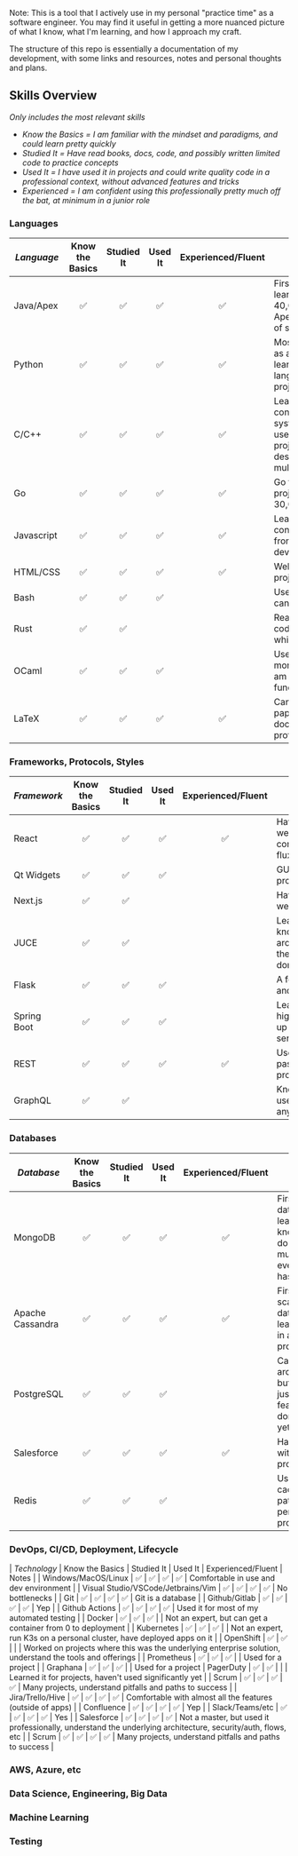 Note: This is a tool that I actively use in my personal "practice time" as a software engineer. You may find it useful in getting a more nuanced picture of what I know, what I'm learning, and how I approach my craft.

The structure of this repo is essentially a documentation of my development, with some links and resources, notes and personal thoughts and plans.

## Skills Overview 
*Only includes the most relevant skills*
- *Know the Basics = I am familiar with the mindset and paradigms, and could learn pretty quickly*
- *Studied It = Have read books, docs, code, and possibly written limited code to practice concepts*
- *Used It = I have used it in projects and could write quality code in a professional context, without advanced features and tricks*
- *Experienced = I am confident using this professionally pretty much off the bat, at minimum in a junior role*

### Languages
| _Language_ | Know the Basics | Studied It | Used It | Experienced/Fluent | Notes |
|-----|:-----:|:-----:|:-----:|:-----:|-----|
| Java/Apex | ✅ | ✅ | ✅ | ✅ | First language I learned, around 40,000 lines coded, Apex in the context of salesforce flows |
| Python | ✅ | ✅ | ✅ | ✅ | Most experienced as a machine learning and data language, many projects |
| C/C++ | ✅ | ✅ | ✅ | ✅ | Learned in the context of systems/networking, used for multiple projects including a desktop app (big multi-year project) |
| Go | ✅ | ✅ | ✅ | ✅ | Go to for personal projects, around 30,000 lines coded |
| Javascript | ✅ | ✅ | ✅ | ✅ | Learned in the context of react and front end development |
| HTML/CSS | ✅ | ✅ | ✅ | ✅ | Web Dev, multiple projects |
| Bash | ✅ | ✅ | ✅ |  | Used a lot in school, can get around |
| Rust | ✅ | ✅ | | | Read the book, coded some basics while learning |
| OCaml | ✅ | ✅ | ✅ | | Used it in classes, more importantly I am familiar with the functional paradigm |
| LaTeX | ✅ | ✅ | ✅ | ✅ | Can write and stylize papers and documents in latex professionally |

### Frameworks, Protocols, Styles
| _Framework_ | Know the Basics | Studied It | Used It | Experienced/Fluent | Notes |
|-----|:-----:|:-----:|:-----:|:-----:|-----|
| React | ✅ | ✅ | ✅ | ✅ | Have made multiple webpages/dashboards, comfortable with the flux way of thinking |
| Qt Widgets | ✅ | ✅ | ✅ |  | GUI library for my DAW project |
| Next.js | ✅ | ✅ |  |  | Have used for one website project |
| JUCE | ✅ | ✅ |  |  | Learned for audio dev, know how to get around, well read with the source code, but don't use it extensively |
| Flask | ✅ | ✅ | ✅ |  | A few small backends and webapps |
| Spring Boot | ✅ | ✅ | ✅ |  | Learned back in highschool, touching up now for web services |
| REST | ✅ | ✅ | ✅ | ✅ | Used for most of my past projects/assignments |
| GraphQL | ✅ | ✅ |  |  | Know how to write and use, haven't built anything with it yet |

### Databases
| _Database_ | Know the Basics | Studied It | Used It | Experienced/Fluent | Notes |
|-----|:-----:|:-----:|:-----:|:-----:|-----|
| MongoDB | ✅ | ✅ | ✅ | ✅ | First database I learned, know how to do pretty much everything it has to offer |
| Apache Cassandra | ✅ | ✅ | ✅ | ✅ | First large-scale database I learned, used in a few projects |
| PostgreSQL | ✅ | ✅ | ✅ |  | Can get around well, but theres just a lot of features I don't know yet |
| Salesforce | ✅ | ✅ | ✅ | ✅ | Have worked with this professionally |
| Redis | ✅ | ✅ | ✅ |  | Used for cache-aside patterns in personal projects |

### DevOps, CI/CD, Deployment, Lifecycle
| _Technology_ | Know the Basics | Studied It | Used It | Experienced/Fluent | Notes |
| Windows/MacOS/Linux | ✅ | ✅ | ✅ | ✅ | Comfortable in use and dev environment |
| Visual Studio/VSCode/Jetbrains/Vim | ✅ | ✅ | ✅ | ✅ | No bottlenecks |
| Git | ✅ | ✅ | ✅ | ✅ | Git is a database |
| Github/Gitlab | ✅ | ✅ | ✅ | ✅ | Yep |
| Github Actions | ✅ | ✅ | ✅ | ✅ | Used it for most of my automated testing |
| Docker | ✅ | ✅ | ✅ |  | Not an expert, but can get a container from 0 to deployment |
| Kubernetes | ✅ | ✅ | ✅ |  | Not an expert, run K3s on a personal cluster, have deployed apps on it |
| OpenShift | ✅ | ✅ |  |  | Worked on projects where this was the underlying enterprise solution, understand the tools and offerings |
| Prometheus | ✅ | ✅ | ✅ | | Used for a project |
| Graphana | ✅ | ✅ | ✅ | | Used for a project
| PagerDuty | ✅ | ✅ |  | | Learned it for projects, haven't used significantly yet |
| Scrum | ✅ | ✅ | ✅ | ✅ | Many projects, understand pitfalls and paths to success |
| Jira/Trello/Hive | ✅ | ✅ | ✅ | ✅ | Comfortable with almost all the features (outside of apps) |
| Confluence | ✅ | ✅ | ✅ | ✅ | Yep |
| Slack/Teams/etc | ✅ | ✅ | ✅ | ✅ | Yes |
| Salesforce | ✅ | ✅ | ✅ | ✅ | Not a master, but used it professionally, understand the underlying architecture, security/auth, flows, etc |
| Scrum | ✅ | ✅ | ✅ | ✅ | Many projects, understand pitfalls and paths to success |

### AWS, Azure, etc

### Data Science, Engineering, Big Data

### Machine Learning

### Testing









